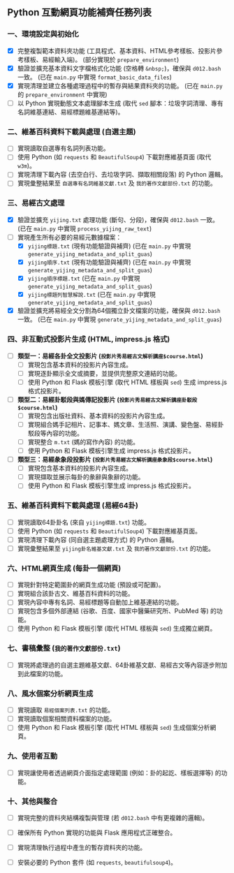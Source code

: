 ## Python 互動網頁功能補齊任務列表

### 一、環境設定與初始化

- [X] 完整複製範本資料夾功能 (工具程式、基本資料、HTML參考樣板、投影片參考樣板、易經輸入端)。 (部分實現於 `prepare_environment`)
- [X] 驗證並擴充基本資料文字檔格式化功能 (空格轉 `&nbsp;`)，確保與 `d012.bash` 一致。 (已在 `main.py` 中實現 `format_basic_data_files`)
- [X] 實現清理並建立各種處理過程中的暫存與結果資料夾的功能。 (已在 `main.py` 的 `prepare_environment` 中實現)
- [ ] 以 Python 實現動態文本處理腳本生成 (取代 `sed` 腳本：垃圾字詞清理、專有名詞維基連結、易經標題維基連結等)。

### 二、維基百科資料下載與處理 (自選主題)

- [ ] 實現讀取自選專有名詞列表功能。
- [ ] 使用 Python (如 `requests` 和 `BeautifulSoup4`) 下載對應維基頁面 (取代 `w3m`)。
- [ ] 實現清理下載內容 (去空白行、去垃圾字詞、擷取相關段落) 的 Python 邏輯。
- [ ] 實現彙整結果至 `自選專有名詞維基文獻.txt` 及 `我的著作文獻部份.txt` 的功能。

### 三、易經古文處理

- [X] 驗證並擴充 `yijing.txt` 處理功能 (斷句、分段)，確保與 `d012.bash` 一致。 (已在 `main.py` 中實現 `process_yijing_raw_text`)
- [ ] 實現產生所有必要的易經元數據檔案：
    - [X] `yijing標題.txt` (現有功能驗證與補齊) (已在 `main.py` 中實現 `generate_yijing_metadata_and_split_guas`)
    - [X] `yijing順序.txt` (現有功能驗證與補齊) (已在 `main.py` 中實現 `generate_yijing_metadata_and_split_guas`)
    - [X] `yijing順序標題.txt` (已在 `main.py` 中實現 `generate_yijing_metadata_and_split_guas`)
    - [X] `yijing標題列智慧解說.txt` (已在 `main.py` 中實現 `generate_yijing_metadata_and_split_guas`)
- [X] 驗證並擴充將易經全文分割為64個獨立卦文檔案的功能，確保與 `d012.bash` 一致。 (已在 `main.py` 中實現 `generate_yijing_metadata_and_split_guas`)

### 四、非互動式投影片生成 (HTML, impress.js 格式)

- [ ] **類型一：易經各卦全文投影片 (`投影片秀易經古文解析講座$course.html`)**
    - [ ] 實現包含基本資料的投影片內容生成。
    - [ ] 實現逐卦顯示全文或摘要，並提供完整原文連結的功能。
    - [ ] 使用 Python 和 Flask 模板引擎 (取代 HTML 樣板與 `sed`) 生成 impress.js 格式投影片。
- [ ] **類型二：易經卦駁段與媽傳記投影片 (`投影片秀易經古文解析講座卦駁段$course.html`)**
    - [ ] 實現包含出版社資料、基本資料的投影片內容生成。
    - [ ] 實現組合媽手記相片、記事本、媽文章、生活照、演講、變色盤、易經卦駁段等內容的功能。
    - [ ] 實現整合 `m.txt` (媽的寫作內容) 的功能。
    - [ ] 使用 Python 和 Flask 模板引擎生成 impress.js 格式投影片。
- [ ] **類型三：易經彖象段投影片 (`投影片秀易經古文解析講座彖象段$course.html`)**
    - [ ] 實現包含基本資料的投影片內容生成。
    - [ ] 實現擷取並展示每卦的彖辭與象辭的功能。
    - [ ] 使用 Python 和 Flask 模板引擎生成 impress.js 格式投影片。

### 五、維基百科資料下載與處理 (易經64卦)

- [ ] 實現讀取64卦卦名 (來自 `yijing標題.txt`) 功能。
- [ ] 使用 Python (如 `requests` 和 `BeautifulSoup4`) 下載對應維基頁面。
- [ ] 實現清理下載內容 (同自選主題處理方式) 的 Python 邏輯。
- [ ] 實現彙整結果至 `yijing卦名維基文獻.txt` 及 `我的著作文獻部份.txt` 的功能。

### 六、HTML網頁生成 (每卦一個網頁)

- [ ] 實現針對特定範圍卦的網頁生成功能 (預設或可配置)。
- [ ] 實現組合該卦古文、維基百科資料的功能。
- [ ] 實現內容中專有名詞、易經標題等自動加上維基連結的功能。
- [ ] 實現包含多個外部連結 (谷歌、百度、國家中醫藥研究所、PubMed 等) 的功能。
- [ ] 使用 Python 和 Flask 模板引擎 (取代 HTML 樣板與 `sed`) 生成獨立網頁。

### 七、書稿彙整 (`我的著作文獻部份.txt`)

- [ ] 實現將處理過的自選主題維基文獻、64卦維基文獻、易經古文等內容逐步附加到此檔案的功能。

### 八、風水個案分析網頁生成

- [ ] 實現讀取 `易經個案列表.txt` 的功能。
- [ ] 實現讀取個案相關資料檔案的功能。
- [ ] 使用 Python 和 Flask 模板引擎 (取代 HTML 樣板與 `sed`) 生成個案分析網頁。

### 九、使用者互動

- [ ] 實現讓使用者透過網頁介面指定處理範圍 (例如：卦的起訖、樣板選擇等) 的功能。

### 十、其他與整合

- [ ] 實現完整的資料夾結構複製與管理 (若 `d012.bash` 中有更複雜的邏輯)。
- [ ] 確保所有 Python 實現的功能與 Flask 應用程式正確整合。
- [ ] 實現清理執行過程中產生的暫存資料夾的功能。
- [ ] 安裝必要的 Python 套件 (如 `requests`, `beautifulsoup4`)。

